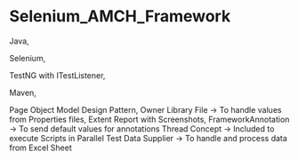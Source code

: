# Selenium_AMCH_Framework

Java,

Selenium,

TestNG with ITestListener,

Maven,

Page Object Model Design Pattern,
Owner Library File -> To handle values from Properties files,
Extent Report with Screenshots,
FrameworkAnnotation -> To send default values for annotations
Thread Concept -> Included to execute Scripts in Parallel
Test Data Supplier -> To handle and process data from Excel Sheet

